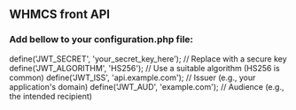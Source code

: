 ## WHMCS front API

### Add bellow to your configuration.php file: 


define('JWT_SECRET', 'your_secret_key_here'); // Replace with a secure key
define('JWT_ALGORITHM', 'HS256'); // Use a suitable algorithm (HS256 is common)
define('JWT_ISS', 'api.example.com'); // Issuer (e.g., your application's domain)
define('JWT_AUD', 'example.com'); // Audience (e.g., the intended recipient)
